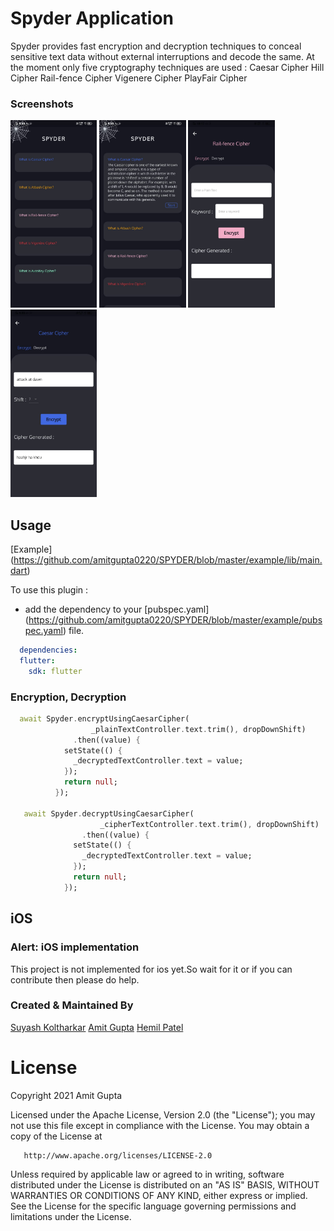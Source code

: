 # Spyder Application

Spyder provides fast encryption and decryption techniques to conceal sensitive text data without external interruptions and decode the same.
At the moment only five cryptography techniques are used :
Caesar Cipher
Hill Cipher
Rail-fence Cipher
Vigenere Cipher
PlayFair Cipher

### Screenshots

<img src="screenshots/ss3.jpeg" height="300em" /> <img src="screenshots/ss2.jpeg" height="300em" /> <img src="screenshots/ss1.jpeg" height="300em" /> <img src="screenshots/ss4.jpeg" height="300em" />

## Usage

[Example] (https://github.com/amitgupta0220/SPYDER/blob/master/example/lib/main.dart)

To use this plugin :

* add the dependency to your [pubspec.yaml] (https://github.com/amitgupta0220/SPYDER/blob/master/example/pubspec.yaml) file.

```yaml
  dependencies:
  flutter:
    sdk: flutter
```
### Encryption, Decryption

```dart
  await Spyder.encryptUsingCaesarCipher(
                  _plainTextController.text.trim(), dropDownShift)
              .then((value) {
            setState(() {
              _decryptedTextController.text = value;
            });
            return null;
          });
          
   await Spyder.decryptUsingCaesarCipher(
                    _cipherTextController.text.trim(), dropDownShift)
                .then((value) {
              setState(() {
                _decryptedTextController.text = value;
              });
              return null;
            });
```

## iOS

### Alert: iOS implementation

This project is not implemented for ios yet.So wait for it or if you can contribute then please do help.

### Created & Maintained By

[Suyash Koltharkar](https://github.com/suyashhh)
[Amit Gupta](https://github.com/amitgupta0220)
[Hemil Patel](https://github.com/hemil-17)
    
# License

Copyright 2021 Amit Gupta

   Licensed under the Apache License, Version 2.0 (the "License");
   you may not use this file except in compliance with the License.
   You may obtain a copy of the License at

       http://www.apache.org/licenses/LICENSE-2.0

   Unless required by applicable law or agreed to in writing, software
   distributed under the License is distributed on an "AS IS" BASIS,
   WITHOUT WARRANTIES OR CONDITIONS OF ANY KIND, either express or implied.
   See the License for the specific language governing permissions and
   limitations under the License.



